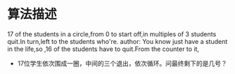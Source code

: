 # 算法描述
17 of the students in a circle,from 0 to start off,in multiples of 3 students quit.In turn,left to the students who're. 
author:
      You know just have a student in the life,so ,16 of the students have to quit.From the counter to it,
* 17位学生依次围成一圈，中间的三个退出，依次循环。问最终剩下的是几号？
